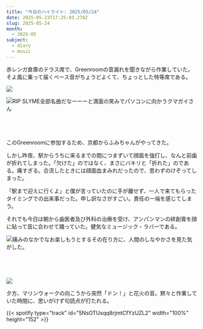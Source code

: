 ```yaml
---
title: "今日のハイライト: 2025/05/24"
date: 2025-05-23T17:25:03.270Z
slug: 2025-05-24
month:
  - 2025-05
subject:
  - diary
  - music
---
```

赤レンガ倉庫のテラス席で、Greenroomの音漏れを聞きながら作業していた。
そよ風に乗って届くベース音がちょうどよくて、ちょっとした特等席である。

![](/images/diary/2025-05-24/greenroom.png)

![RIP SLYME全部名曲だなーーーと満面の笑みでパソコンに向かうクマガイさん](/images/diary/2025-05-24/pxl_20250524_083049794.jpg)

######  ﻿

このGreenroomに参加するため、京都からふみちゃんがやってきた。

しかし昨夜、駅からうちに来るまでの間につまずいて顔面を強打し、なんと前歯が折れてしまった。「欠けた」のではなく、まさにバキリと「折れた」のである。痛すぎる。合流したときには顔面血まみれだったので、思わずのけぞってしまった。

「駅まで迎えに行くよ」と僕が言っていたのに手が離せず、一人で来てもらったタイミングでの出来事だった。申し訳なさがすごい。責任の一端を感じてしまう。

それでも今日は朝から歯医者及び外科の治療を受け、アンパンマンの絆創膏を顔に貼って音に合わせて踊っていた。健気なミュージック・ラバーである。

![痛みのなかでなお楽しもうとするその在り方に、人間のしなやかさを見た気がした。](/images/diary/2025-05-24/pxl_20250524_072832002.jpg)

###### 　﻿



![](/images/diary/2025-05-24/fire.jpg)

夕方、マリンウォークの向こうから突然「ドン！」と花火の音。黙々と作業していた時間に、思いがけず句読点が打たれる。

{{< spotify type="track" id="5NsOTUsqq8rjmtCfYzUZL2" width="100%" height="152" >}}
